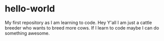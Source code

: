 # hello-world
My first repository as I am learning to code.
Hey Y'all
I am just a cattle breeder who wants to breed more cows.  If I learn to code maybe I can do something awesome.
